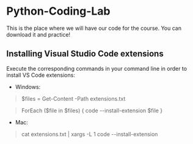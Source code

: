 # Python-Coding-Lab

This is the place where we will have our code for the course. You can download it and practice!

## Installing Visual Studio Code extensions

Execute the corresponding commands in your command line in order to install VS Code extensions:

- Windows:
> $files = Get-Content -Path extensions.txt

> ForEach ($file in $files) { code --install-extension $file }
- Mac:
> cat extensions.txt | xargs -L 1 code --install-extension
